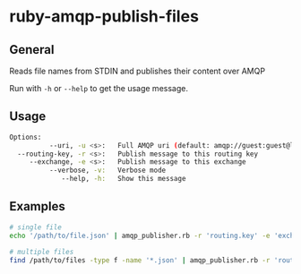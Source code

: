 ruby-amqp-publish-files
=======================

## General

Reads file names from STDIN and publishes their content over AMQP

Run with `-h` or `--help` to get the usage message.

## Usage

```bash
Options:
          --uri, -u <s>:   Full AMQP uri (default: amqp://guest:guest@localhost:5672)
  --routing-key, -r <s>:   Publish message to this routing key
     --exchange, -e <s>:   Publish message to this exchange
          --verbose, -v:   Verbose mode
             --help, -h:   Show this message
```

## Examples

```bash
# single file
echo '/path/to/file.json' | amqp_publisher.rb -r 'routing.key' -e 'exchange'

# multiple files
find /path/to/files -type f -name '*.json' | amqp_publisher.rb -r 'routing.key' -e 'exchange'
```

